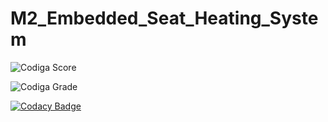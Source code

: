# M2_Embedded_Seat_Heating_System

![Codiga Score](https://api.codiga.io/project/33097/score/svg)

![Codiga Grade](https://api.codiga.io/project/33097/status/svg)

[![Codacy Badge](https://app.codacy.com/project/badge/Grade/e47e54bbc137443385e7e2de46f5a522)](https://www.codacy.com/gh/alekyaleela/M2_Embedded_Seat_Heating_System/dashboard?utm_source=github.com&amp;utm_medium=referral&amp;utm_content=alekyaleela/M2_Embedded_Seat_Heating_System&amp;utm_campaign=Badge_Grade)
